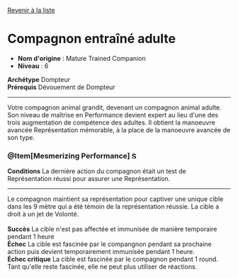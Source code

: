 [Revenir à la liste](..)

# Compagnon entraîné adulte

 * **Nom d'origine** : Mature Trained Companion
 * **Niveau** : 6


<p><span id="ctl00_MainContent_DetailedOutput"><strong>Archétype</strong>&nbsp;Dompteur&nbsp;<br><strong>Prérequis</strong> Dévouement de Dompteur<br></span></p>
<hr>
<p>Votre compagnon animal grandit, devenant un compagnon animal adulte. Son niveau de maîtrise en Performance devient expert au lieu d'une des trois augmentation de compétence des adultes. Il obtient la manoeuvre avancée Représentation mémorable, à la place de la manoeuvre avancée de son type.</p>
<h3 class="title">@Item[Mesmerizing Performance] <img style="height: 15px;" src="https://2e.aonprd.com/Images/Actions/OneAction.png" alt="Single Action"></h3>
<p><strong>Conditions</strong> La dernière action du compagnon était un test de Représentation réussi pour assurer une Représentation.&nbsp;</p>
<hr>
<p>Le compagnon maintient sa représentation pour captiver une unique cible dans les 9 mètre qui a été témoin de la représentation réussie. La cible a droit à un jet de Volonté. <br><br><strong>Succès</strong> La cible n'est pas affectée et immunisée de manière temporaire pendant 1 heure<br><strong>Échec</strong> La cible est fascinée par le compangnon pendant sa prochaine action puis devient temporairement immunisée pendant 1 heure.<br><strong>Échec critique</strong> La cible est fascinée par le compagnon pendant 1 round. Tant qu'elle reste fascinée, elle ne peut plus utiliser de réactions.&nbsp;</p>